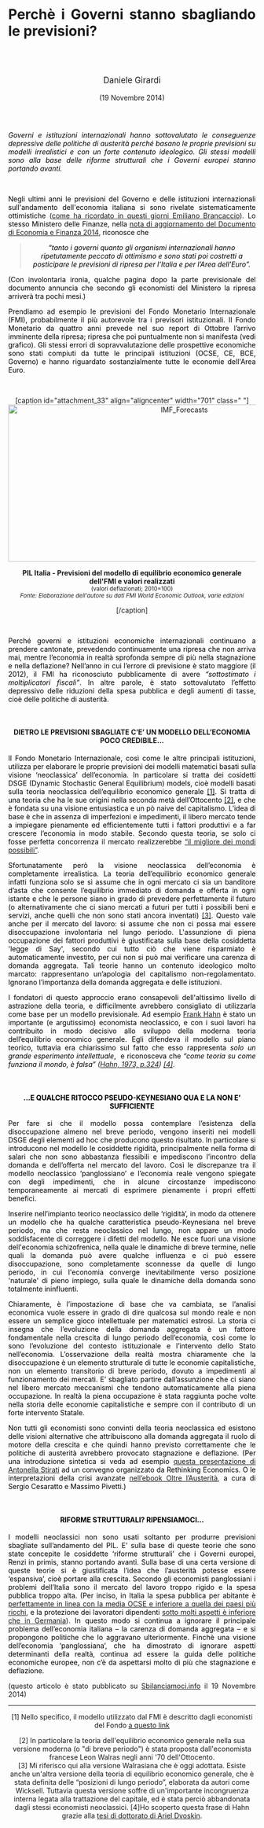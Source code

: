<header class="entry-header">
<tr style="height: 21px;">
<td style="width: 7.93057%; height: 40px;"></td>
<td style="width: 83.6431%; height: 40px;"><header class="entry-header">
<h1 class="entry-title" style="text-align: justify;"></h1>
<h1 class="entry-title" style="text-align: justify;">Perchè i Governi stanno sbagliando le previsioni?</h1>
</header>
<div class="entry-content">
<div class="page" title="Page 1">
<div class="layoutArea">
<div class="column">
<div class="page" title="Page 1">
<div class="layoutArea">
<div class="column">
<div class="page" title="Page 2">
<div class="layoutArea">
<div class="column">
<div class="page" title="Page 2">
<div class="layoutArea">
<div class="column">
<div class="page" title="Page 2">
<div class="layoutArea">
<div class="column">
<div class="page" title="Page 2">
<div class="layoutArea">
<div class="column">
<div class="page" title="Page 3">
<div class="page" title="Page 3">
<div class="layoutArea">
<div class="column">
<div class="page" title="Page 3">
<div class="layoutArea">
<div class="column">
<span style="font-size: larger;">
<p>Daniele Girardi</p>
  </span>
<p>(19 Novembre 2014)</p>

<p> </p>

<div class="page" title="Page 1">
<div class="layoutArea">
<div class="column">
<div class="page" title="Page 1">
<div class="layoutArea">
<div class="column">
<p style="text-align: justify;"><span style="color: #000000;"><em>Governi e istituzioni internazionali hanno sottovalutato le conseguenze depressive delle politiche di austerità&nbsp;perché&nbsp;basano le proprie&nbsp;previsioni su modelli irrealistici e con un forte contenuto ideologico. Gli stessi modelli sono alla base delle riforme strutturali che i Governi europei stanno portando avanti.</em></span></p>
<span style="color: #000000;">&nbsp;</span>

</div>
</div>
</div>
<p style="text-align: justify;"><span style="color: #000000;">Negli ultimi anni le previsioni del Governo e delle istituzioni internazionali sull'andamento dell'economia italiana si sono rivelate sistematicamente ottimistiche</span> (<a href="http://www.emilianobrancaccio.it/2014/10/21/dietro-gli-errori-di-previsione-del-governo/" target="_blank">come ha ricordato in questi giorni Emiliano Brancaccio</a>). <span style="color: #000000;">Lo stesso Ministero delle Finanze, nella</span> <a href="http://www.governo.it/governoinforma/documenti/NdA_DEF_2014.pdf" target="_blank">nota di aggiornamento del Documento di Economia e Finanza 2014</a>, <span style="color: #000000;">riconosce che</span></p>

<blockquote><span style="color: #000000;"><em>“tanto i governi quanto gli organismi internazionali hanno ripetutamente peccato di ottimismo e sono stati poi costretti a posticipare le previsioni di ripresa per l’Italia e per l’Area dell’Euro”.</em></span></blockquote>
<p style="text-align: justify;"><span style="color: #000000;">(Con involontaria ironia, qualche pagina dopo la parte previsionale del documento annuncia che secondo gli economisti del Ministero la ripresa arriverà tra pochi mesi.)</span></p>
<p style="text-align: justify;"><span style="color: #000000;">Prendiamo ad esempio le previsioni del Fondo Monetario Internazionale (FMI), probabilmente il più autorevole tra i previsori istituzionali. Il Fondo Monetario da quattro anni prevede nel suo report di Ottobre l’arrivo imminente della ripresa; ripresa che poi puntualmente non si manifesta (vedi grafico). Gli stessi errori di sopravvalutazione delle prospettive economiche sono stati compiuti da tutte le principali istituzioni (OCSE, CE, BCE, Governo) e hanno riguardato sostanzialmente tutte le economie dell'Area Euro.</span></p>
&nbsp;

[caption id="attachment_33" align="aligncenter" width="701" class=" "]<img class="wp-image-33" src="http://www.reconomics.it/wp-content/uploads/2014/11/IMF_Forecasts.jpg" alt="IMF_Forecasts" width="701" height="320">
<p align="center"><strong>PIL Italia - Previsioni del modello di equilibrio economico generale dell'FMI e valori realizzati </strong><br><small>(valori deflazionati; 2010=100)<em><br>Fonte: Elaborazione dell'autore su dati FMI World Economic Outlook, varie edizioni</em></small></p>
[/caption]

&nbsp;
<p style="text-align: justify;"><span style="color: #000000;">Perché governi e istituzioni economiche internazionali continuano a prendere cantonate, prevedendo continuamente una ripresa che non arriva mai, mentre l’economia in realtà sprofonda sempre di più nella stagnazione e nella deflazione? Nell’anno in cui l’errore di previsione è stato maggiore (il 2012), il FMI ha riconosciuto pubblicamente di avere <i>“sottostimato i moltiplicatori fiscali”</i>. In altre parole, è stato sottovalutato l’effetto depressivo delle riduzioni della spesa pubblica e degli aumenti di tasse, cioè delle politiche di austerità.</span></p>
&nbsp;
<h4>DIETRO LE PREVISIONI SBAGLIATE C’E’ UN MODELLO DELL’ECONOMIA POCO CREDIBILE...</h4>
<p style="text-align: justify;"><span style="color: #000000;">Il Fondo Monetario Internazionale, così come le altre principali istituzioni, utilizza per elaborare le proprie previsioni dei modelli matematici basati sulla visione ‘neoclassica’ dell’economia. In particolare si tratta dei cosidetti DSGE (Dynamic Stochastic General Equilibrium) models, cioè modelli basati sulla teoria neoclassica dell’equilibrio economico generale <a style="color: #000000;" href="#nota1">[1]</a>. Si tratta di una teoria che ha le sue origini nella seconda metà dell’Ottocento <a style="color: #000000;" href="#nota2">[2]</a>, e che è fondata su una visione entusiastica e un pò naive del capitalismo. L’idea di base è che in assenza di imperfezioni e impedimenti, il libero mercato tende a impiegare pienamente ed efficientemente tutti i fattori produttivi e a far crescere l’economia in modo stabile. Secondo questa teoria,&nbsp;se solo ci fosse perfetta concorrenza&nbsp;il mercato realizzerebbe</span> <a title="Voltaire (1959)" href="http://it.wikisource.org/wiki/Candido" target="_blank">“il migliore dei mondi possibili”</a>.</p>
<p style="text-align: justify;"><span style="color: #000000;">Sfortunatamente però la visione neoclassica dell’economia è completamente irrealistica. La teoria dell’equilibrio economico generale infatti funziona solo se si assume che in ogni mercato ci sia un banditore d’asta che consente l’equilibrio immediato di domanda e offerta in ogni istante e che le persone siano in grado di prevedere perfettamente il futuro (o alternativamente che ci siano mercati a futuri per tutti i possibili beni e servizi, anche quelli che non sono stati ancora inventati)</span> <a href="#nota3">[3]</a>. <span style="color: #000000;">Questo vale anche per il mercato del lavoro: si assume che non ci possa mai essere disoccupazione involontaria nel lungo periodo. L'assunzione di piena occupazione dei fattori produttivi è giustificata sulla base della cosiddetta 'legge di Say', secondo cui tutto ciò che viene risparmiato è automaticamente investito, per cui non si può mai verificare una carenza di domanda aggregata. Tali teorie hanno un contenuto ideologico molto marcato: rappresentano un’apologia del capitalismo non-regolamentato. Ignorano l’importanza della domanda aggregata e delle istituzioni.</span></p>
<p style="text-align: justify;"><span style="color: #000000;">I fondatori di questo approccio erano consapevoli dell'altissimo livello di astrazione della teoria, e difficilmente avrebbero consigliato di utilizzarla come base per un modello previsionale. Ad esempio</span> <a href="http://en.wikipedia.org/wiki/Frank_Hahn">Frank Hahn</a> <span style="color: #000000;">è stato un importante (e argutissimo) economista neoclassico, e con i suoi lavori ha contribuito in modo decisivo allo sviluppo della moderna teoria dell’equilibrio economico generale. Egli difendeva il modello&nbsp;sul piano teorico, tuttavia era chiarissimo sul fatto&nbsp;che esso rappresenta&nbsp;<em>solo un grande esperimento intellettuale</em>, &nbsp;e riconosceva che </span><em><span style="color: #000000;">“come teoria su come funziona il mondo, è falsa”</span> (<a title="F.Hahn (1973) The Winter of Our Discontent" href="http://www.jstor.org/discover/10.2307/2552806?uid=3738296&amp;uid=2&amp;uid=4&amp;sid=21105190900333">Hahn, 1973, p.324</a>) <a href="#nota4">[4]</a></em>.</p>
&nbsp;
<h4><span style="color: #000000;">...E QUALCHE RITOCCO PSEUDO-KEYNESIANO QUA E LA NON E’ SUFFICIENTE</span></h4>
<p style="text-align: justify;"><span style="color: #000000;">Per fare si che il modello possa contemplare l’esistenza della disoccupazione almeno nel breve periodo, vengono inseriti nei modelli DSGE degli elementi ad hoc che producono questo risultato. In particolare si introducono nel modello le cosiddette rigidità, principalmente nella forma di salari che non sono abbastanza flessibili e impediscono l’incontro della domanda e dell’offerta nel mercato del lavoro. Così le discrepanze tra il modello neoclassico ‘panglossiano’ e l’economia reale vengono spiegate con degli impedimenti, che in alcune circostanze impediscono temporaneamente ai mercati di esprimere pienamente i propri effetti benefici.</span></p>
<p style="text-align: justify;"><span style="color: #000000;">Inserire nell’impianto teorico neoclassico delle ‘rigidità’, in modo da ottenere un modello che ha qualche caratteristica pseudo-Keynesiana nel breve periodo, ma che resta neoclassico nel lungo, non appare un modo soddisfacente di correggere i difetti del modello. Ne esce fuori una visione dell'economia schizofrenica, nella quale le dinamiche di breve termine, nelle quali la domanda può avere qualche influenza e ci può essere disoccupazione,&nbsp;sono completamente sconnesse da quelle di lungo periodo, in cui l'economia converge inevitabilmente verso posizione 'naturale' di pieno impiego, sulla quale le dinamiche della domanda sono totalmente ininfluenti.</span></p>
<p style="text-align: justify;"><span style="color: #000000;">Chiaramente, è l’impostazione di base che va cambiata, se l’analisi economica vuole essere in grado di dire qualcosa sul mondo reale e non essere un semplice gioco intellettuale per matematici estrosi. La storia ci insegna che l’evoluzione della domanda aggregata è un fattore fondamentale nella crescita di lungo periodo dell’economia, così come lo sono l’evoluzione del contesto istituzionale e l’intervento dello Stato nell’economia. L’osservazione della realtà mostra chiaramente che la disoccupazione è un elemento strutturale di tutte le economie capitalistiche, non un elemento transitorio di breve periodo, dovuto a impedimenti al funzionamento dei mercati. E’ sbagliato partire dall’assunzione che ci siano nel libero mercato meccanismi che tendono automaticamente alla piena occupazione. In realtà la piena occupazione è stata raggiunta poche volte nella storia delle economie capitalistiche e sempre con il contributo di un forte intervento Statale.</span></p>
<p style="text-align: justify;"><span style="color: #000000;">Non tutti gli economisti sono convinti della teoria neoclassica ed esistono delle visioni alternative che attribuiscono alla domanda aggregata il ruolo di motore della crescita e che quindi hanno previsto correttamente che le politiche di austerità avrebbero provocato stagnazione e deflazione. (Per una introduzione sintetica si veda ad esempio</span> <a href="https://www.youtube.com/watch?v=YbOoAarWKTE" target="_blank">questa presentazione di Antonella Stirati</a> <span style="color: #000000;">ad un convegno organizzato da Rethinking Economics. O le interpretazioni della crisi avanzate</span> <a href="http://download.kataweb.it/micromega/austerita_1_3.pdf" target="_blank">nell’ebook Oltre l’Austerità</a>, <span style="color: #000000;">a cura di Sergio Cesaratto e Massimo Pivetti.)</span></p>
&nbsp;
<h4><span style="color: #000000;">RIFORME STRUTTURALI? RIPENSIAMOCI...</span></h4>
<p style="text-align: justify;"><span style="color: #000000;">I modelli neoclassici non sono usati soltanto per produrre previsioni sbagliate sull’andamento del PIL. E’ sulla base di queste teorie che sono state concepite le cosiddette ‘riforme strutturali’ che i Governi europei, Renzi in primis, stanno portando avanti. Sulla base di una certa versione di queste teorie si è giustificata l’idea che l’austerità potesse essere ‘espansiva’, cioè portare alla crescita. Secondo gli economisti panglossiani i problemi dell’Italia sono il mercato del lavoro troppo rigido e la spesa pubblica troppo alta. (Per inciso, in Italia la spesa pubblica per abitante è</span> <a href="http://www.keepeek.com/Digital-Asset-Management/oecd/governance/government-at-a-glance-2013/government-expenditures-per-capita-2011_gov_glance-2013-graph49-en#page1">perfettamente in linea con la media OCSE e inferiore a quella dei paesi più ricchi</a>, <span style="color: #000000;">e la protezione dei lavoratori dipendenti</span> <a href="http://www.keepeek.com/Digital-Asset-Management/oecd/employment/oecd-employment-outlook-2013/protection-of-permanent-workers-against-individual-and-collective-dismissal_empl_outlook-2013-graph25-en#page1">sotto molti aspetti è inferiore che in Germania</a>). <span style="color: #000000;">In questo modo si continua a ignorare il principale problema dell’economia italiana – la carenza di domanda aggregata – e si propongono politiche che lo aggravano ulteriormente. Finchè una visione dell’economia ‘panglossiana’, che ha dimostrato di ignorare aspetti determinanti della realtà, continua ad essere la guida delle politiche economiche europee, non c’è da aspettarsi molto di più che stagnazione e deflazione.</span></p>
<p style="text-align: justify;">(questo articolo è stato pubblicato su <a href="http://www.sbilanciamoci.info/Sezioni/globi/Perche-i-Governi-stanno-sbagliando-le-previsioni-27160" target="_blank">Sbilanciamoci.info</a> il 19 Novembre 2014)</p>


<hr>

[1] Nello specifico, il modello utilizzato dal FMI è descritto dagli economisti del Fondo <a title="The Global Integrated Monetary and  Fiscal Model (GIMF) –  Theoretical Structure" href="http://www.imf.org/external/pubs/ft/wp/2010/wp1034.pdf" target="_blank">a questo link</a>

</div>
<div><a name="nota2"></a>[2] In particolare la teoria dell'equilibrio economico generale nella sua versione moderna (o "di breve periodo") è stata proposta dall'economista francese Leon Walras negli anni '70 dell'Ottocento.</div>
<div></div>
<div>[3] Mi riferisco qui alla versione Walrasiana che è oggi adottata. Esiste anche un'altra versione della teoria di equilibrio economico generale, che è stata definita delle “posizioni di lungo periodo”, elaborata da autori come Wicksell. Tuttavia questa versione soffre di un'importante incongruenza interna legata alla trattazione del capitale, ed è stata perciò abbandonata dagli stessi economisti neoclassici.
<a name="nota4"></a>[4]Ho scoperto questa frase di Hahn grazie alla <a href="http://www.deps.unisi.it/sites/st02/files/allegatiparagrafo/16-12-2013/dissertation_dvoskin.pdf" target="_blank">tesi di dottorato di Ariel Dvoskin</a>.</div>
</div>
</div>
